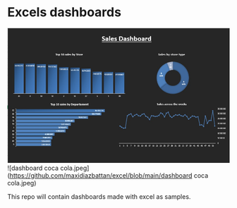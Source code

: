 # Excels dashboards

![dashboard.jpd](https://github.com/maxidiazbattan/excel/blob/main/dashboard.jpg)
![dashboard coca cola.jpeg](https://github.com/maxidiazbattan/excel/blob/main/dashboard coca cola.jpeg)

This repo will contain dashboards made with excel as samples.
